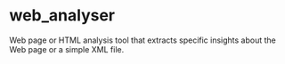 # web_analyser
Web page or HTML analysis tool that extracts specific insights about the Web page or a simple XML file.
